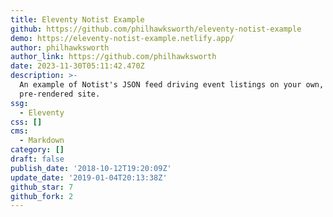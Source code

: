 ```yaml
---
title: Eleventy Notist Example
github: https://github.com/philhawksworth/eleventy-notist-example
demo: https://eleventy-notist-example.netlify.app/
author: philhawksworth
author_link: https://github.com/philhawksworth
date: 2023-11-30T05:11:42.470Z
description: >-
  An example of Notist's JSON feed driving event listings on your own,
  pre-rendered site.
ssg:
  - Eleventy
css: []
cms:
  - Markdown
category: []
draft: false
publish_date: '2018-10-12T19:20:09Z'
update_date: '2019-01-04T20:13:38Z'
github_star: 7
github_fork: 2
---
```

